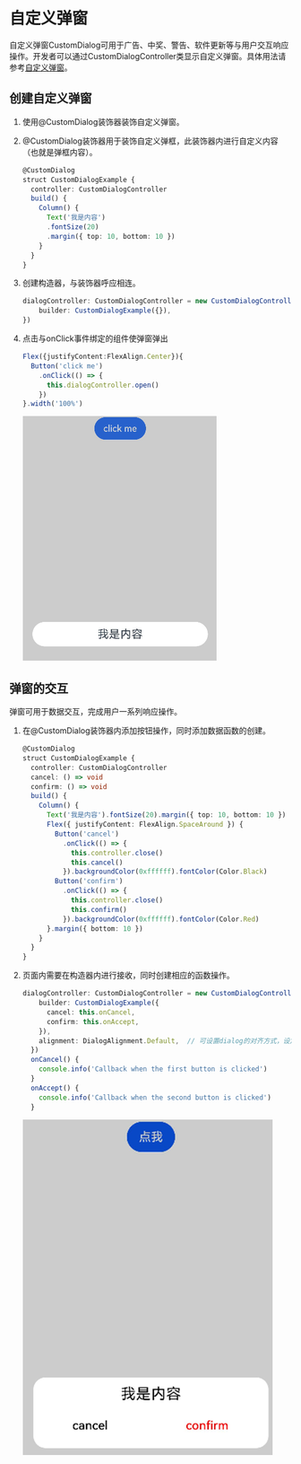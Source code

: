 # 自定义弹窗


自定义弹窗CustomDialog可用于广告、中奖、警告、软件更新等与用户交互响应操作。开发者可以通过CustomDialogController类显示自定义弹窗。具体用法请参考[自定义弹窗](../reference/arkui-ts/ts-methods-custom-dialog-box.md)。


## 创建自定义弹窗

1. 使用\@CustomDialog装饰器装饰自定义弹窗。

2. \@CustomDialog装饰器用于装饰自定义弹框，此装饰器内进行自定义内容（也就是弹框内容）。
  
   ```ts
   @CustomDialog
   struct CustomDialogExample {
     controller: CustomDialogController
     build() {
       Column() {
         Text('我是内容')
         .fontSize(20)
         .margin({ top: 10, bottom: 10 })
       }
     }
   }
   ```

3. 创建构造器，与装饰器呼应相连。
  
   ```ts
   dialogController: CustomDialogController = new CustomDialogController({
       builder: CustomDialogExample({}),
   })
   ```

4. 点击与onClick事件绑定的组件使弹窗弹出
  
   ```ts
   Flex({justifyContent:FlexAlign.Center}){
     Button('click me')
       .onClick(() => {
         this.dialogController.open()
       })
   }.width('100%')
   ```

   ![zh-cn_image_0000001562700493](figures/zh-cn_image_0000001562700493.png)


## 弹窗的交互

弹窗可用于数据交互，完成用户一系列响应操作。


1. 在\@CustomDialog装饰器内添加按钮操作，同时添加数据函数的创建。
  
   ```ts
   @CustomDialog
   struct CustomDialogExample {
     controller: CustomDialogController
     cancel: () => void
     confirm: () => void
     build() {
       Column() {
         Text('我是内容').fontSize(20).margin({ top: 10, bottom: 10 })
         Flex({ justifyContent: FlexAlign.SpaceAround }) {
           Button('cancel')
             .onClick(() => {
               this.controller.close()
               this.cancel()
             }).backgroundColor(0xffffff).fontColor(Color.Black)
           Button('confirm')
             .onClick(() => {
               this.controller.close()
               this.confirm()
             }).backgroundColor(0xffffff).fontColor(Color.Red)
         }.margin({ bottom: 10 })
       }
     }
   }
   ```

2. 页面内需要在构造器内进行接收，同时创建相应的函数操作。
  
   ```ts
   dialogController: CustomDialogController = new CustomDialogController({
       builder: CustomDialogExample({
         cancel: this.onCancel,
         confirm: this.onAccept,
       }),
       alignment: DialogAlignment.Default,  // 可设置dialog的对齐方式，设定显示在底部或中间等，默认为底部显示
     })
     onCancel() {
       console.info('Callback when the first button is clicked')
     }
     onAccept() {
       console.info('Callback when the second button is clicked')
     }
   ```

   ![zh-cn_image_0000001511421320](figures/zh-cn_image_0000001511421320.png)
